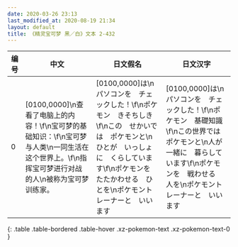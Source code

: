 ```yaml
---
date: 2020-03-26 23:13
last_modified_at: 2020-08-19 21:34
layout: default
title: 《精灵宝可梦 黑／白》文本 2-432
---
```

| 编号 | 中文 | 日文假名 | 日文汉字 |
| ---- | ---- | ---- | --- |
| 0 | [0100,0000]\n查看了电脑上的内容！\f\n宝可梦的基础知识：\f\n宝可梦与人类\n一同生活在这个世界上。\f\n指挥宝可梦进行对战的人\n被称为宝可梦训练家。 | [0100,0000]は\nパソコンを　チェックした！\f\nポケモン　きそちしき\f\nこの　せかいでは　ポケモンと\nひとが　いっしょに　くらしています\f\nポケモンを　たたかわせる　ひとを\nポケモントレーナーと　いいます | [0100,0000]は\nパソコンを　チェックした！\f\nポケモン　基礎知識\f\nこの世界では　ポケモンと\n人が　一緒に　暮らしています\f\nポケモンを　戦わせる　人を\nポケモントレーナーと　いいます |
{: .table .table-bordered .table-hover .xz-pokemon-text .xz-pokemon-text-0 }
